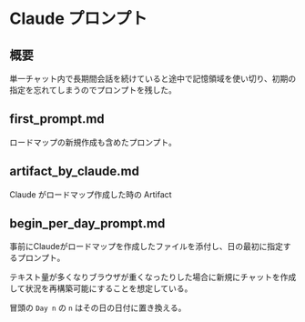 Claude プロンプト
==================

## 概要

単一チャット内で長期間会話を続けていると途中で記憶領域を使い切り、初期の指定を忘れてしまうのでプロンプトを残した。


## first_prompt.md

ロードマップの新規作成も含めたプロンプト。

## artifact_by_claude.md

Claude がロードマップ作成した時の Artifact


## begin_per_day_prompt.md

事前にClaudeがロードマップを作成したファイルを添付し、日の最初に指定するプロンプト。

テキスト量が多くなりブラウザが重くなったりした場合に新規にチャットを作成して状況を再構築可能にすることを想定している。

冒頭の `Day n` の `n` はその日の日付に置き換える。
